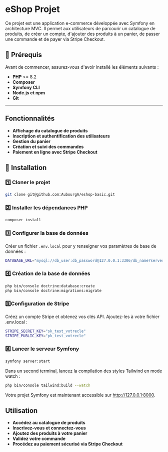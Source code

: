 # eShop Projet

Ce projet est une application e-commerce développée avec Symfony en architecture MVC. Il permet aux utilisateurs de parcourir un catalogue de produits, de créer un compte, d'ajouter des produits à un panier, de passer une commande et de payer via Stripe Checkout.

## 📌 Prérequis
Avant de commencer, assurez-vous d'avoir installé les éléments suivants :

- **PHP** >= 8.2  
- **Composer**  
- **Symfony CLI**  
- **Node.js et npm**  
- **Git**  

---

## Fonctionnalités

- **Affichage du catalogue de produits**
- **Inscription et authentification des utilisateurs**
- **Gestion du panier**
- **Création et suivi des commandes**
- **Paiement en ligne avec Stripe Checkout**
  

## 🚀 Installation

### 1️⃣ Cloner le projet
```sh
git clone git@github.com:AubourgA/eshop-basic.git
```

### 2️⃣ Installer les dépendances PHP
```sh
composer install
```

### 3️⃣ Configurer la base de données
Créer un fichier `.env.local` pour y renseigner vos paramètres de base de données :

```sh
DATABASE_URL="mysql://db_user:db_password@127.0.0.1:3306/db_name?serverVersion=8.0"
```
### 4️⃣ Création de la base de données
```sh
php bin/console doctrine:database:create
php bin/console doctrine:migrations:migrate
```


### 5️⃣Configuration de Stripe
Créez un compte Stripe et obtenez vos clés API. Ajoutez-les à votre fichier .env.local :
```sh
STRIPE_SECRET_KEY="sk_test_votrecle"
STRIPE_PUBLIC_KEY="pk_test_votrecle"
```

### 6️⃣ Lancer le serveur Symfony

```sh
symfony server:start
```

Dans un second terminal, lancez la compilation des styles Tailwind en mode watch :

```sh
php bin/console tailwind:build --watch
```

Votre projet Symfony est maintenant accessible sur http://127.0.0.1:8000.

## Utilisation

- **Accédez au catalogue de produits**
- **Inscrivez-vous et connectez-vous**
- **Ajoutez des produits à votre panier**
- **Validez votre commande**
- **Procédez au paiement sécurisé via Stripe Checkout**